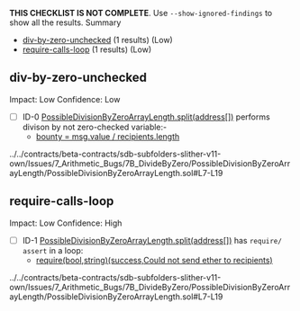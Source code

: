 **THIS CHECKLIST IS NOT COMPLETE**. Use `--show-ignored-findings` to show all the results.
Summary
 - [div-by-zero-unchecked](#div-by-zero-unchecked) (1 results) (Low)
 - [require-calls-loop](#require-calls-loop) (1 results) (Low)
## div-by-zero-unchecked
Impact: Low
Confidence: Low
 - [ ] ID-0
[PossibleDivisionByZeroArrayLength.split(address[])](../../contracts/beta-contracts/sdb-subfolders-slither-v11-own/Issues/7_Arithmetic_Bugs/7B_DivideByZero/PossibleDivisionByZeroArrayLength/PossibleDivisionByZeroArrayLength.sol#L7-L19) performs divison by not zero-checked variable:- 
	- [bounty = msg.value / recipients.length](../../contracts/beta-contracts/sdb-subfolders-slither-v11-own/Issues/7_Arithmetic_Bugs/7B_DivideByZero/PossibleDivisionByZeroArrayLength/PossibleDivisionByZeroArrayLength.sol#L12)

../../contracts/beta-contracts/sdb-subfolders-slither-v11-own/Issues/7_Arithmetic_Bugs/7B_DivideByZero/PossibleDivisionByZeroArrayLength/PossibleDivisionByZeroArrayLength.sol#L7-L19


## require-calls-loop
Impact: Low
Confidence: High
 - [ ] ID-1
[PossibleDivisionByZeroArrayLength.split(address[])](../../contracts/beta-contracts/sdb-subfolders-slither-v11-own/Issues/7_Arithmetic_Bugs/7B_DivideByZero/PossibleDivisionByZeroArrayLength/PossibleDivisionByZeroArrayLength.sol#L7-L19) has `require/ assert` in a loop: 
	- [require(bool,string)(success,Could not send ether to recipients)](../../contracts/beta-contracts/sdb-subfolders-slither-v11-own/Issues/7_Arithmetic_Bugs/7B_DivideByZero/PossibleDivisionByZeroArrayLength/PossibleDivisionByZeroArrayLength.sol#L17)

../../contracts/beta-contracts/sdb-subfolders-slither-v11-own/Issues/7_Arithmetic_Bugs/7B_DivideByZero/PossibleDivisionByZeroArrayLength/PossibleDivisionByZeroArrayLength.sol#L7-L19


